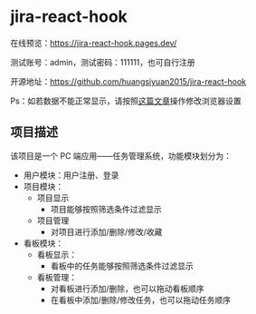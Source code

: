 # jira-react-hook

在线预览：https://jira-react-hook.pages.dev/

测试账号：admin，测试密码：111111，也可自行注册

开源地址：https://github.com/huangsiyuan2015/jira-react-hook

Ps：如若数据不能正常显示，请按照[这篇文章](https://blog.51cto.com/u_15127618/3959547)操作修改浏览器设置

## 项目描述

该项目是一个 PC 端应用——任务管理系统，功能模块划分为：

- 用户模块：用户注册、登录
- 项目模块：
  - 项目显示
    - 项目能够按照筛选条件过滤显示
  - 项目管理
    - 对项目进行添加/删除/修改/收藏
- 看板模块：
  - 看板显示：
    - 看板中的任务能够按照筛选条件过滤显示
  - 看板管理：
    - 对看板进行添加/删除，也可以拖动看板顺序
    - 在看板中添加/删除/修改任务，也可以拖动任务顺序
